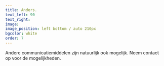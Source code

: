 ```yaml
---
title: Anders.
text_left: 90
text_right:
image:
image_position: left bottom / auto 210px
bgcolor: white
order: 7
---
```


Andere communicatiemiddelen zijn natuurlijk ook mogelijk. Neem contact op voor de mogelijkheden.